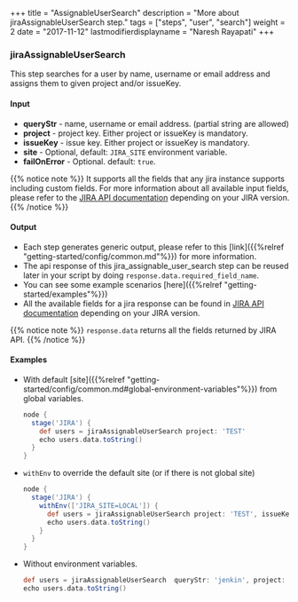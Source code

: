 +++
title = "AssignableUserSearch"
description = "More about jiraAssignableUserSearch step."
tags = ["steps", "user", "search"]
weight = 2
date = "2017-11-12"
lastmodifierdisplayname = "Naresh Rayapati"
+++

### jiraAssignableUserSearch

This step searches for a user by name, username or email address and assigns them to given project and/or issueKey.

#### Input

* **queryStr** - name, username or email address. (partial string are allowed)
* **project** - project key. Either project or issueKey is mandatory.
* **issueKey** - issue key. Either project or issueKey is mandatory.
* **site** - Optional, default: `JIRA_SITE` environment variable.
* **failOnError** - Optional. default: `true`.

{{% notice note %}}
It supports all the fields that any jira instance supports including custom fields. For more information about all available input fields, please refer to the [JIRA API documentation](https://docs.atlassian.com/jira/REST/) depending on your JIRA version.
{{% /notice %}}

#### Output

* Each step generates generic output, please refer to this [link]({{%relref "getting-started/config/common.md"%}}) for more information.
* The api response of this jira_assignable_user_search step can be reused later in your script by doing `response.data.required_field_name`.
* You can see some example scenarios [here]({{%relref "getting-started/examples"%}})
* All the available fields for a jira response can be found in [JIRA API documentation](https://docs.atlassian.com/jira/REST/) depending on your JIRA version.

{{% notice note %}}
`response.data` returns all the fields returned by JIRA API.
{{% /notice %}}

#### Examples

* With default [site]({{%relref "getting-started/config/common.md#global-environment-variables"%}}) from global variables.

    ```groovy
    node {
      stage('JIRA') {
        def users = jiraAssignableUserSearch project: 'TEST'
        echo users.data.toString()
      }
    }
    ```
* `withEnv` to override the default site (or if there is not global site)

    ```groovy
    node {
      stage('JIRA') {
        withEnv(['JIRA_SITE=LOCAL']) {
          def users = jiraAssignableUserSearch project: 'TEST', issueKey: 'TEST-01'
          echo users.data.toString()
        }
      }
    }
    ```
* Without environment variables.

    ```groovy
    def users = jiraAssignableUserSearch  queryStr: 'jenkin', project: 'TEST', site: 'LOCAL', failOnError: true
    echo users.data.toString()
    ```
